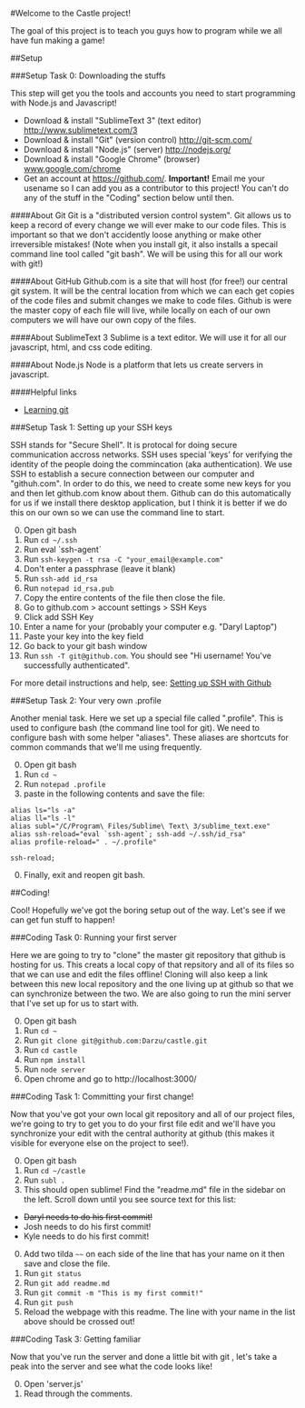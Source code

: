 #Welcome to the Castle project!

The goal of this project is to teach you guys how to program while we all have fun making a game!

##Setup

###Setup Task 0: Downloading the stuffs

This step will get you the tools and accounts you need to start programming with Node.js and Javascript!

- Download & install "SublimeText 3" (text editor) http://www.sublimetext.com/3
- Download & install "Git" (version control) http://git-scm.com/
- Download & install "Node.js" (server) http://nodejs.org/
- Download & install "Google Chrome" (browser) www.google.com/chrome
- Get an account at https://github.com/. **Important!** Email me your usename so I can add you as a contributor to this project! You can't do any of the stuff in the "Coding" section below until then.

####About Git
Git is a "distributed version control system". Git allows us to keep a record of every change we will ever make to our code files. This is important so that we don't accidently loose anything or make other irreversible mistakes! (Note when you install git, it also installs a specail command line tool called "git bash". We will be using this for all our work with git!)

####About GitHub
Github.com is a site that will host (for free!) our central git system. It will be the central location from which we can each get copies of the code files and submit changes we make to code files. Github is were the master copy of each file will live, while locally on each of our own computers we will have our own copy of the files.

####About SublimeText 3
Sublime is a text editor. We will use it for all our javascript, html, and css code editing.

####About Node.js
Node is a platform that lets us create servers in javascript.

####Helpful links
- [Learning git](http://try.github.io/)

###Setup Task 1: Setting up your SSH keys

SSH stands for "Secure Shell". It is protocal for doing secure communication accross networks. SSH uses special 'keys' for verifying the identity of the people doing the commincation (aka authentication). We use SSH to establish a secure connection between our computer and "githuh.com". In order to do this, we need to create some new keys for you and then let github.com know about them. Github can do this automatically for us if we install there desktop application, but I think it is better if we do this on our own so we can use the command line to start.

0. Open git bash
0. Run `cd ~/.ssh`
0. Run eval \`ssh-agent\`
0. Run `ssh-keygen -t rsa -C "your_email@example.com"`
0. Don't enter a passphrase (leave it blank)
0. Run `ssh-add id_rsa`
0. Run `notepad id_rsa.pub`
0. Copy the entire contents of the file then close the file.
0. Go to github.com > account settings > SSH Keys
0. Click add SSH Key
0. Enter a name for your (probably your computer e.g. "Daryl Laptop")
0. Paste your key into the key field
0. Go back to your git bash window
0. Run `ssh -T git@github.com`. You should see "Hi username! You've successfully authenticated".

For more detail instructions and help, see: [Setting up SSH with Github](https://help.github.com/articles/generating-ssh-keys)
 
###Setup Task 2: Your very own .profile

Another menial task. Here we set up a special file called ".profile". This is used to configure bash (the command line tool for git). We need to configure bash with some helper "aliases". These aliases are shortcuts for common commands that we'll me using frequently.

0. Open git bash
0. Run `cd ~`
0. Run `notepad .profile`
0. paste in the following contents and save the file:
```
alias ls="ls -a"
alias ll="ls -l"
alias subl="/C/Program\ Files/Sublime\ Text\ 3/sublime_text.exe"
alias ssh-reload="eval `ssh-agent`; ssh-add ~/.ssh/id_rsa"
alias profile-reload=" . ~/.profile"

ssh-reload;
```
0. Finally, exit and reopen git bash.

##Coding!

Cool! Hopefully we've got the boring setup out of the way. Let's see if we can get fun stuff to happen!

###Coding Task 0: Running your first server

Here we are going to try to "clone" the master git repository that github is hosting for us. This creats a local copy of that repsitory and all of its files so that we can use and edit the files offline! Cloning will also keep a link between this new local repository and the one living up at github so that we can synchronize between the two. We are also going to run the mini server that I've set up for us to start with.

0. Open git bash
0. Run `cd ~`
0. Run `git clone git@github.com:Darzu/castle.git`
0. Run `cd castle`
0. Run `npm install`
0. Run `node server`
0. Open chrome and go to http://localhost:3000/

###Coding Task 1: Committing your first change!

Now that you've got your own local git repository and all of our project files, we're going to try to get you to do your first file edit and we'll have you synchronize your edit with the central authority at github (this makes it visible for everyone else on the project to see!).

0. Open git bash
0. Run `cd ~/castle`
0. Run `subl .`
0. This should open sublime! Find the "readme.md" file in the sidebar on the left. Scroll down until you see source text for this list:
  - ~~Daryl needs to do his first commit!~~
  - Josh needs to do his first commit!
  - Kyle needs to do his first commit!
0. Add two tilda `~~` on each side of the line that has your name on it then save and close the file.
0. Run `git status`
0. Run `git add readme.md`
0. Run `git commit -m "This is my first commit!"`
0. Run `git push`
0. Reload the webpage with this readme. The line with your name in the list above should be crossed out!

###Coding Task 3: Getting familiar

Now that you've run the server and done a little bit with git , let's take a peak into the server and see what the code looks like!

0. Open 'server.js'
0. Read through the comments.
